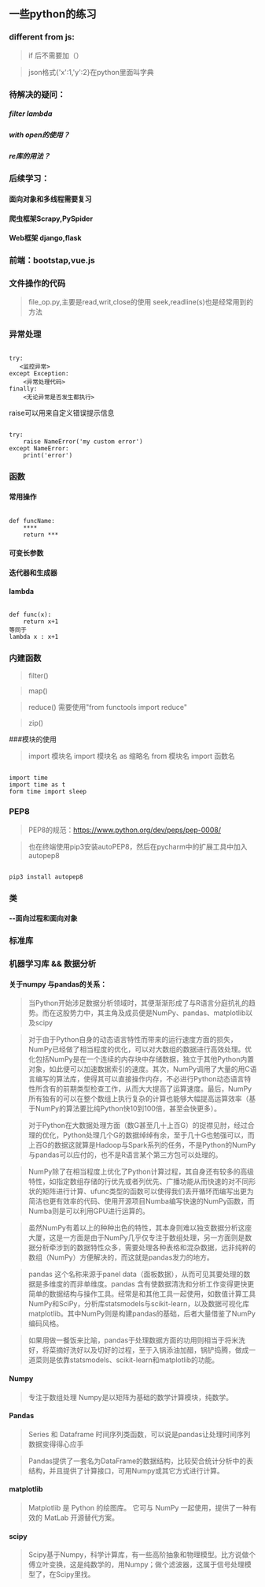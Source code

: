 ## 一些python的练习
### different from js:
> if 后不需要加（）

> json格式{'x':1,'y':2}在python里面叫字典

### 待解决的疑问：
##### filter lambda
##### with open的使用？
##### re库的用法？

### 后续学习：
#### 面向对象和多线程需要复习
#### 爬虫框架Scrapy,PySpider
#### Web框架 django,flask

### 前端：bootstap,vue.js



### 文件操作的代码
> file_op.py,主要是read,writ,close的使用
> seek,readline(s)也是经常用到的方法

### 异常处理
<pre><code>
try:
   <监控异常>
except Exception:
    <异常处理代码>
finally:
    <无论异常是否发生都执行>
</code></pre>
raise可以用来自定义错误提示信息
<pre><code>
try:
    raise NameError('my custom error')
except NameError:
    print('error')
</code></pre>
### 函数
#### 常用操作
<pre><code>
def funcName:
    ****
    return ***
</code></pre>
#### 可变长参数
#### 迭代器和生成器
#### lambda
<pre><code>
def func(x):
    return x+1
等同于
lambda x : x+1
</code></pre>

### 内建函数
> filter()

> map()

> reduce() 需要使用"from functools import reduce"

> zip()

###模块的使用
> import 模块名
> import 模块名 as 缩略名
> from 模块名 import 函数名
 <pre><code>
import time
import time as t
form time import sleep
</code></pre>
### PEP8
> PEP8的规范：https://www.python.org/dev/peps/pep-0008/

> 也在终端使用pip3安装autoPEP8，然后在pycharm中的扩展工具中加入autopep8
<pre><code>
pip3 install autopep8
</code></pre>

### 类
#### --面向过程和面向对象


### 标准库

### 机器学习库 && 数据分析
#### 关于numpy 与pandas的关系：

> 当Python开始涉足数据分析领域时，其便渐渐形成了与R语言分庭抗礼的趋势。而在这股势力中，其主角及成员便是NumPy、pandas、matplotlib以及scipy

> 对于由于Python自身的动态语言特性而带来的运行速度方面的损失，NumPy已经做了相当程度的优化，可以对大数组的数据进行高效处理。优化包括NumPy是在一个连续的内存块中存储数据，独立于其他Python内置对象，如此便可以加速数据索引的速度。其次，NumPy调用了大量的用C语言编写的算法库，使得其可以直接操作内存，不必进行Python动态语言特性所含有的前期类型检查工作，从而大大提高了运算速度。最后，NumPy所有独有的可以在整个数组上执行复杂的计算也能够大幅提高运算效率（基于NumPy的算法要比纯Python快10到100倍，甚至会快更多）。

> 对于Python在大数据处理方面（数G甚至几十上百G）的捉襟见肘，经过合理的优化，Python处理几个G的数据绰绰有余，至于几十G也勉强可以，而上百G的数据这就算是Hadoop与Spark系列的任务，不是Python的NumPy与pandas可以应付的，也不是R语言某个第三方包可以处理的。

> NumPy除了在相当程度上优化了Python计算过程，其自身还有较多的高级特性，如指定数组存储的行优先或者列优先、广播功能从而快速的对不同形状的矩阵进行计算、ufunc类型的函数可以使得我们丢开循环而编写出更为简洁也更有效率的代码、使用开源项目Numba编写快速的NumPy函数，而Numba则是可以利用GPU进行运算的。


> 虽然NumPy有着以上的种种出色的特性，其本身则难以独支数据分析这座大厦，这是一方面是由于NumPy几乎仅专注于数组处理，另一方面则是数据分析牵涉到的数据特性众多，需要处理各种表格和混杂数据，远非纯粹的数组（NumPy）方便解决的，而这就是pandas发力的地方。


> pandas 这个名称来源于panel data（面板数据），从而可见其要处理的数据是多维度的而非单维度。pandas 含有使数据清洗和分析工作变得更快更简单的数据结构与操作工具。经常是和其他工具一起使用，如数值计算工具NumPy和SciPy，分析库statsmodels与scikit-learn，以及数据可视化库matplotlib。其中NumPy则是构建pandas的基础，后者大量借鉴了NumPy编码风格。

> 如果用做一餐饭来比喻，pandas于处理数据方面的功用则相当于将米洗好，将菜摘好洗好以及切好的过程，至于入锅添油加醋，锅铲捣腾，做成一道菜则是依靠statsmodels、scikit-learn和matplotlib的功能。
#### Numpy
> 专注于数组处理
> Numpy是以矩阵为基础的数学计算模块，纯数学。
#### Pandas
> Series 和 Dataframe
> 时间序列类函数，可以说是pandas让处理时间序列数据变得得心应手

> Pandas提供了一套名为DataFrame的数据结构，比较契合统计分析中的表结构，并且提供了计算接口，可用Numpy或其它方式进行计算。
#### matplotlib
> Matplotlib 是 Python 的绘图库。 它可与 NumPy 一起使用，提供了一种有效的 MatLab 开源替代方案。
#### scipy
> Scipy基于Numpy，科学计算库，有一些高阶抽象和物理模型。比方说做个傅立叶变换，这是纯数学的，用Numpy；做个滤波器，这属于信号处理模型了，在Scipy里找。






